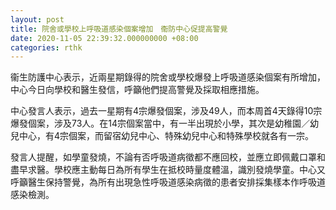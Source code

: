 ```yaml
---
layout: post
title: 院舍或學校上呼吸道感染個案增加　衞防中心促提高警覺
date: 2020-11-05 22:39:32.000000000 +08:00
categories: rthk
---
```


衞生防護中心表示，近兩星期錄得的院舍或學校爆發上呼吸道感染個案有所增加，中心今日向學校和醫生發信，呼籲他們提高警覺及採取相應措施。

中心發言人表示，過去一星期有4宗爆發個案，涉及49人，而本周首4天錄得10宗爆發個案，涉及73人。在14宗個案當中，有一半出現於小學，其次是幼稚園／幼兒中心，有4宗個案，而留宿幼兒中心、特殊幼兒中心和特殊學校就各有一宗。

發言人提醒，如學童發燒，不論有否呼吸道病徵都不應回校，並應立即佩戴口罩和盡早求醫。學校應主動每日為所有學生在抵校時量度體溫，識別發燒學童。中心又呼籲醫生保持警覺，為所有出現急性呼吸道感染病徵的患者安排採集樣本作呼吸道感染檢測。
